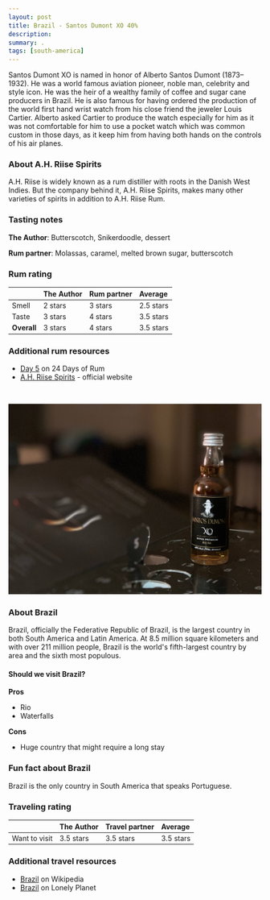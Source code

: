 ```yaml
---
layout: post
title: Brazil - Santos Dumont XO 40%
description: 
summary: .
tags: [south-america]
---
```


Santos Dumont XO is named in honor of Alberto Santos Dumont (1873–1932). He was a world famous aviation pioneer, noble man, celebrity and style icon. He was the heir of a wealthy family of coffee and sugar cane producers in Brazil. He is also famous for having ordered the production of the world first hand wrist watch from his close friend the jeweler Louis Cartier. Alberto asked Cartier to produce the watch especially for him as it was not comfortable for him to use a pocket watch which was common custom in those days, as it keep him from having both hands on the controls of his air planes.

### About A.H. Riise Spirits

A.H. Riise is widely known as a rum distiller with roots in the Danish West Indies. But the company behind it, A.H. Riise Spirits, makes many other varieties of spirits in addition to A.H. Riise Rum.

### Tasting notes

**The Author**: Butterscotch, Snikerdoodle, dessert

**Rum partner**: Molassas, caramel, melted brown sugar, butterscotch

### Rum rating

| | The Author | Rum partner | Average |
| :--- | :--- | :--- | :--- |
| Smell | 2 stars | 3 stars | 2.5 stars |
| Taste | 3 stars | 4 stars | 3.5 stars |
| **Overall** | 3 stars | 4 stars | 3.5 stars |

### Additional rum resources
- [Day 5](https://24daysofrum.com/day-5/) on 24 Days of Rum
- [A.H. Riise Spirits](https://ahriisespirits.com/) - official website

<br>

![Image of Santos Dumont XO 50ml bottle](/assets/img/05-santos-dumont.jpg)

### About Brazil

Brazil, officially the Federative Republic of Brazil, is the largest country in both South America and Latin America. At 8.5 million square kilometers and with over 211 million people, Brazil is the world's fifth-largest country by area and the sixth most populous.

#### Should we visit Brazil?

**Pros**
- Rio
- Waterfalls

**Cons**
- Huge country that might require a long stay

### Fun fact about Brazil

Brazil is the only country in South America that speaks Portuguese.

### Traveling rating

| | The Author | Travel partner | Average |
| :--- | :--- | :--- | :--- |
| Want to visit | 3.5 stars | 3.5 stars | 3.5 stars |

### Additional travel resources
- [Brazil](https://en.wikipedia.org/wiki/Brazil) on Wikipedia
- [Brazil](https://www.lonelyplanet.com/brazil) on Lonely Planet

<br>